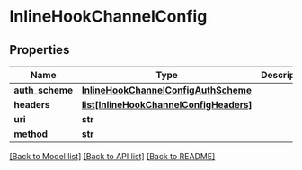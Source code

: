 # InlineHookChannelConfig

## Properties
Name | Type | Description | Notes
------------ | ------------- | ------------- | -------------
**auth_scheme** | [**InlineHookChannelConfigAuthScheme**](InlineHookChannelConfigAuthScheme.md) |  | [optional] 
**headers** | [**list[InlineHookChannelConfigHeaders]**](InlineHookChannelConfigHeaders.md) |  | [optional] 
**uri** | **str** |  | [optional] 
**method** | **str** |  | [optional] 

[[Back to Model list]](../README.md#documentation-for-models) [[Back to API list]](../README.md#documentation-for-api-endpoints) [[Back to README]](../README.md)

